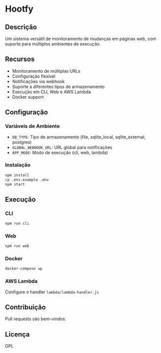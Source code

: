 # Hootfy
## Descrição
Um sistema versátil de monitoramento de mudanças em páginas web, com suporte para múltiplos ambientes de execução.

## Recursos
- Monitoramento de múltiplas URLs
- Configuração flexível
- Notificações via webhook
- Suporte a diferentes tipos de armazenamento
- Execução em CLI, Web e AWS Lambda
- Docker support

## Configuração

### Variáveis de Ambiente
- `DB_TYPE`: Tipo de armazenamento (file, sqlite_local, sqlite_external, postgres)
- `GLOBAL_WEBHOOK_URL`: URL global para notificações
- `APP_MODE`: Modo de execução (cli, web, lambda)

### Instalação
```bash
npm install
cp .env.example .env
npm start
```

## Execução

### CLI
```bash
npm run cli
```

### Web
```bash
npm run web
```

### Docker
```bash
docker-compose up
```

### AWS Lambda
Configure o handler `lambda/lambda-handler.js`

## Contribuição
Pull requests são bem-vindos.

## Licença
GPL